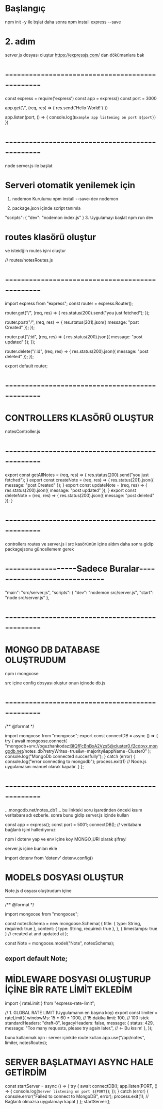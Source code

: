 
# Başlangıç

npm init -y  ile bşlat
daha sonra  npm install express --save

# 2. adım

server.js dosyası oluştur
https://expressjs.com/ dan dökümanlara bak

# -----------------------------------------------

const express = require('express')
const app = express()
const port = 3000

app.get('/', (req, res) => {
  res.send('Hello World!')
})

app.listen(port, () => {
  console.log(`Example app listening on port ${port}`)
})

# -----------------------------------------------


node server.js ile başlat

# Serveri otomatik yenilemek için 

1. nodemon Kurulumu npm install --save-dev nodemon

2. package.json içinde script tanımla

"scripts": {
  "dev": "nodemon index.js"
}
3. Uygulamayı başlat npm run dev


# routes klasörü oluştur
ve isteidğin routes işini oluştur

// routes/notesRoutes.js
# -----------------------------------------------
import express from "express";
const router = express.Router();

router.get("/", (req, res) => {
  res.status(200).send("you just fetched");
});

router.post("/", (req, res) => {
  res.status(201).json({ message: "post Created" });
});

router.put("/:id", (req, res) => {
  res.status(200).json({ message: "post updated" });
});

router.delete("/:id", (req, res) => {
  res.status(200).json({ message: "post deleted" });
});

export default router;

# -----------------------------------------------


# CONTROLLERS KLASÖRÜ OLUŞTUR

notesController.js
# -----------------------------------------------
export const getAllNotes = (req, res) => {
    res.status(200).send("you just fetched");
  }
  export const createNote = (req, res) => {
    res.status(201).json({ message: "post Created" });
  }
  export const updateNote = (req, res) => {
    res.status(200).json({ message: "post updated" });
  }
  export const deleteNote = (req, res) => {
    res.status(200).json({ message: "post deleted" });
  }
# -----------------------------------------------

controllers routes ve server.js i src kasörünün içine aldım
daha sonra gidip packagejsonu güncellemem gerek

# ------------------Sadece Buralar-----------------------------

  "main": "src/server.js",
  "scripts": {
    "dev": "nodemon src/server.js",
    "start": "node src/server.js"
  },
# -----------------------------------------------

# MONGO DB DATABASE OLUŞTRUDUM

npm i mongoose

src içine config dosyası oluştur onun içinede db.js

# -----------------------------------------------

/** @format */

import mongoose from "mongoose";
export const connectDB = async () => {
  try {
    await mongoose.connect(
      "mongodb+srv://oguzhankodaz:BIQfFcBnBxA2Vzs5@cluster0.f2cdpvx.mongodb.net/notes_db?retryWrites=true&w=majority&appName=Cluster0"
    );
    console.log("MongoDb connected succesfully");
  } catch (error) {
    console.log("error connecting to mongodb");
    process.exit(1) //    Node.js uygulamasını manuel olarak kapatır.
  }
};
# -----------------------------------------------
...mongodb.net/notes_db?... bu linkteki soru işaretinden önceki kısım veritabanı adı ezberle.
sonra bunu gidip  server.js içinde kullan

const app = express();
const port = 5001;
connectDB(); // veritabanı bağlantı işini hallediyoruz

npm i dotenv yap ve env içine koy MONGO_URI olarak şifreyi

server.js içine bunları ekle 

import dotenv from 'dotenv'
dotenv.config()

# MODELS DOSYASI OLUŞTUR

Note.js d osyası oluştrudum içine 

-----------------------------------------------
/** @format */

import mongoose from "mongoose";

const notesSchema = new mongoose.Schema(
  {
    title: { type: String, required: true },
    content: { type: String, required: true },
  },
  { timestamps: true } // created at and updated at
);

const Note = mongoose.model("Note", notesSchema);

export default Note;
-----------------------------------------------

# MİDLEWARE DOSYASI OLUŞTURUP İÇİNE BİR RATE LİMİT EKLEDİM



import { rateLimit } from "express-rate-limit";

// 1. GLOBAL RATE LIMIT (Uygulamanın en başına koy)
export const limiter = rateLimit({
    windowMs: 15 * 60 * 1000, // 15 dakika
    limit: 100,               // 100 istek
    standardHeaders: "draft-8",
    legacyHeaders: false,
    message: {
      status: 429,
      message: "Too many requests, please try again later.", // ← Bu kısım!
    },
  });

  bunu kullanmak için : server içinkde route kullan
   app.use("/api/notes", limiter, notesRoutes);


  # SERVER BAŞLATMAYI ASYNC HALE GETİRDİM

  const startServer = async () => {
  try {
    await connectDB();
    app.listen(PORT, () => {
      console.log(`Server listening on port ${PORT}`);
    });
  } catch (error) {
    console.error("Failed to connect to MongoDB", error);
    process.exit(1); // Bağlantı olmazsa uygulamayı kapat
  }
};
startServer();












